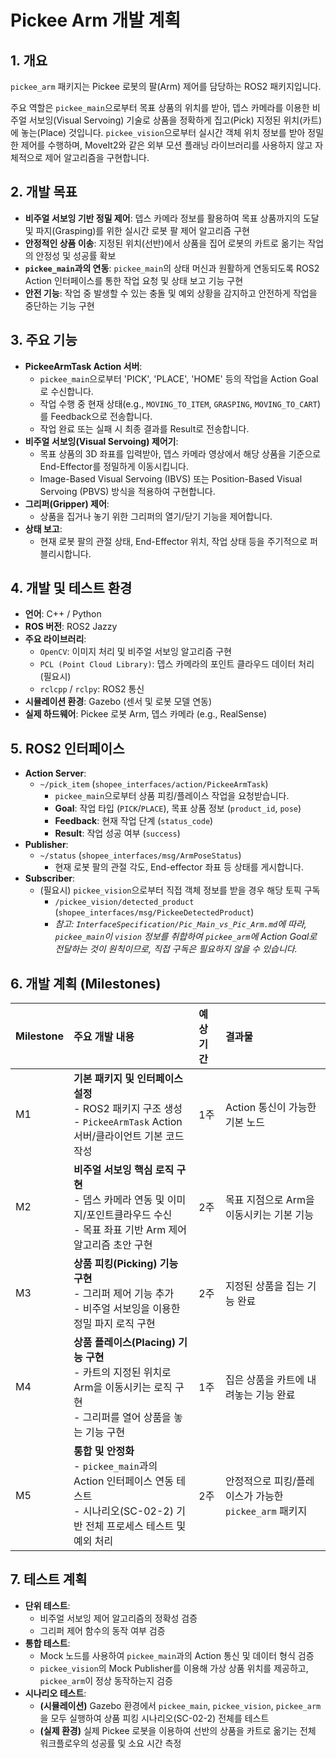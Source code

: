 # Pickee Arm 개발 계획

## 1. 개요

`pickee_arm` 패키지는 Pickee 로봇의 팔(Arm) 제어를 담당하는 ROS2 패키지입니다.

주요 역할은 `pickee_main`으로부터 목표 상품의 위치를 받아, 뎁스 카메라를 이용한 비주얼 서보잉(Visual Servoing) 기술로 상품을 정확하게 집고(Pick) 지정된 위치(카트)에 놓는(Place) 것입니다. `pickee_vision`으로부터 실시간 객체 위치 정보를 받아 정밀한 제어를 수행하며, MoveIt2와 같은 외부 모션 플래닝 라이브러리를 사용하지 않고 자체적으로 제어 알고리즘을 구현합니다.

## 2. 개발 목표

- **비주얼 서보잉 기반 정밀 제어**: 뎁스 카메라 정보를 활용하여 목표 상품까지의 도달 및 파지(Grasping)를 위한 실시간 로봇 팔 제어 알고리즘 구현
- **안정적인 상품 이송**: 지정된 위치(선반)에서 상품을 집어 로봇의 카트로 옮기는 작업의 안정성 및 성공률 확보
- **`pickee_main`과의 연동**: `pickee_main`의 상태 머신과 원활하게 연동되도록 ROS2 Action 인터페이스를 통한 작업 요청 및 상태 보고 기능 구현
- **안전 기능**: 작업 중 발생할 수 있는 충돌 및 예외 상황을 감지하고 안전하게 작업을 중단하는 기능 구현

## 3. 주요 기능

- **PickeeArmTask Action 서버**:
  - `pickee_main`으로부터 'PICK', 'PLACE', 'HOME' 등의 작업을 Action Goal로 수신합니다.
  - 작업 수행 중 현재 상태(e.g., `MOVING_TO_ITEM`, `GRASPING`, `MOVING_TO_CART`)를 Feedback으로 전송합니다.
  - 작업 완료 또는 실패 시 최종 결과를 Result로 전송합니다.
- **비주얼 서보잉(Visual Servoing) 제어기**:
  - 목표 상품의 3D 좌표를 입력받아, 뎁스 카메라 영상에서 해당 상품을 기준으로 End-Effector를 정밀하게 이동시킵니다.
  - Image-Based Visual Servoing (IBVS) 또는 Position-Based Visual Servoing (PBVS) 방식을 적용하여 구현합니다.
- **그리퍼(Gripper) 제어**:
  - 상품을 집거나 놓기 위한 그리퍼의 열기/닫기 기능을 제어합니다.
- **상태 보고**:
  - 현재 로봇 팔의 관절 상태, End-Effector 위치, 작업 상태 등을 주기적으로 퍼블리시합니다.

## 4. 개발 및 테스트 환경

- **언어**: C++ / Python
- **ROS 버전**: ROS2 Jazzy
- **주요 라이브러리**:
  - `OpenCV`: 이미지 처리 및 비주얼 서보잉 알고리즘 구현
  - `PCL (Point Cloud Library)`: 뎁스 카메라의 포인트 클라우드 데이터 처리 (필요시)
  - `rclcpp` / `rclpy`: ROS2 통신
- **시뮬레이션 환경**: Gazebo (센서 및 로봇 모델 연동)
- **실제 하드웨어**: Pickee 로봇 Arm, 뎁스 카메라 (e.g., RealSense)

## 5. ROS2 인터페이스

- **Action Server**:
  - `~/pick_item` (`shopee_interfaces/action/PickeeArmTask`)
    - `pickee_main`으로부터 상품 피킹/플레이스 작업을 요청받습니다.
    - **Goal**: 작업 타입 (`PICK`/`PLACE`), 목표 상품 정보 (`product_id`, `pose`)
    - **Feedback**: 현재 작업 단계 (`status_code`)
    - **Result**: 작업 성공 여부 (`success`)
- **Publisher**:
  - `~/status` (`shopee_interfaces/msg/ArmPoseStatus`)
    - 현재 로봇 팔의 관절 각도, End-effector 좌표 등 상태를 게시합니다.
- **Subscriber**:
  - (필요시) `pickee_vision`으로부터 직접 객체 정보를 받을 경우 해당 토픽 구독
    - `/pickee_vision/detected_product` (`shopee_interfaces/msg/PickeeDetectedProduct`)
    - *참고: `InterfaceSpecification/Pic_Main_vs_Pic_Arm.md`에 따라, `pickee_main`이 `vision` 정보를 취합하여 `pickee_arm`에 Action Goal로 전달하는 것이 원칙이므로, 직접 구독은 필요하지 않을 수 있습니다.*

## 6. 개발 계획 (Milestones)

| Milestone | 주요 개발 내용                                         | 예상 기간 | 결과물                                       |
| :-------- | :----------------------------------------------------- | :-------- | :------------------------------------------- |
| M1        | **기본 패키지 및 인터페이스 설정**<br/>- ROS2 패키지 구조 생성<br/>- `PickeeArmTask` Action 서버/클라이언트 기본 코드 작성 | 1주       | Action 통신이 가능한 기본 노드               |
| M2        | **비주얼 서보잉 핵심 로직 구현**<br/>- 뎁스 카메라 연동 및 이미지/포인트클라우드 수신<br/>- 목표 좌표 기반 Arm 제어 알고리즘 초안 구현 | 2주       | 목표 지점으로 Arm을 이동시키는 기본 기능     |
| M3        | **상품 피킹(Picking) 기능 구현**<br/>- 그리퍼 제어 기능 추가<br/>- 비주얼 서보잉을 이용한 정밀 파지 로직 구현 | 2주       | 지정된 상품을 집는 기능 완료                 |
| M4        | **상품 플레이스(Placing) 기능 구현**<br/>- 카트의 지정된 위치로 Arm을 이동시키는 로직 구현<br/>- 그리퍼를 열어 상품을 놓는 기능 구현 | 1주       | 집은 상품을 카트에 내려놓는 기능 완료        |
| M5        | **통합 및 안정화**<br/>- `pickee_main`과의 Action 인터페이스 연동 테스트<br/>- 시나리오(SC-02-2) 기반 전체 프로세스 테스트 및 예외 처리 | 2주       | 안정적으로 피킹/플레이스가 가능한 `pickee_arm` 패키지 |

## 7. 테스트 계획

- **단위 테스트**:
  - 비주얼 서보잉 제어 알고리즘의 정확성 검증
  - 그리퍼 제어 함수의 동작 여부 검증
- **통합 테스트**:
  - Mock 노드를 사용하여 `pickee_main`과의 Action 통신 및 데이터 형식 검증
  - `pickee_vision`의 Mock Publisher를 이용해 가상 상품 위치를 제공하고, `pickee_arm`이 정상 동작하는지 검증
- **시나리오 테스트**:
  - **(시뮬레이션)** Gazebo 환경에서 `pickee_main`, `pickee_vision`, `pickee_arm`을 모두 실행하여 상품 피킹 시나리오(SC-02-2) 전체를 테스트
  - **(실제 환경)** 실제 Pickee 로봇을 이용하여 선반의 상품을 카트로 옮기는 전체 워크플로우의 성공률 및 소요 시간 측정

